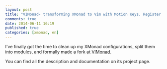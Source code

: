 ```yaml
---
layout: post
title: "VIMonad- transforming XMonad to Vim with Motion Keys, Register, Visual Mode, Macros, ..."
comments: true
date: 2014-06-11 16:19
published: true
categories: [xmonad, en]
---
```


I've finally got the time to clean up my XMonad configurations, split them into modules, and formally made a fork at [VIMonad](https://lynnard.github.io/VIMonad).

You can find all the description and documentation on its project page.
